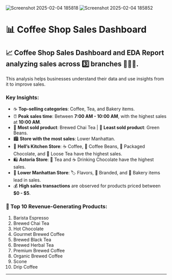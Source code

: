 

![Screenshot 2025-02-04 185818](https://github.com/user-attachments/assets/bf61d478-187f-41c4-aab2-0a80222d285c)
![Screenshot 2025-02-04 185852](https://github.com/user-attachments/assets/3305f6f7-fab8-4223-82c1-76a7c0ee5e99)

# 📊 Coffee Shop Sales Dashboard

## 📈 Coffee Shop Sales Dashboard and EDA Report analyzing sales across 3️⃣ branches 🏪🏪🏪.

This analysis helps businesses understand their data and use insights from it to improve sales.  

### **Key Insights:**
- ☕ **Top-selling categories**: Coffee, Tea, and Bakery items.  
- ⏰ **Peak sales time**: Between **7:00 AM - 10:00 AM**, with the highest sales at **10:00 AM**.  
- 🍵 **Most sold product**: Brewed Chai Tea | 🥦 **Least sold product**: Green Beans.  
- 🏙️ **Store with the most sales**: Lower Manhattan.  
- 🏪 **Hell’s Kitchen Store**: ☕ Coffee, 🫘 Coffee Beans, 🍫 Packaged Chocolate, and 🍵 Loose Tea have the highest sales.  
- 🛍️ **Astoria Store**: 🍵 Tea and ☕ Drinking Chocolate have the highest sales.  
- 🥐 **Lower Manhattan Store**: 🏷️ Flavors, 🏢 Branded, and 🥖 Bakery items lead in sales.  
- 💰 **High sales transactions** are observed for products priced between **$0 - $5**.  

### **💸 Top 10 Revenue-Generating Products:**
1. Barista Espresso  
2. Brewed Chai Tea  
3. Hot Chocolate  
4. Gourmet Brewed Coffee  
5. Brewed Black Tea  
6. Brewed Herbal Tea  
7. Premium Brewed Coffee  
8. Organic Brewed Coffee  
9. Scone  
10. Drip Coffee  

---

